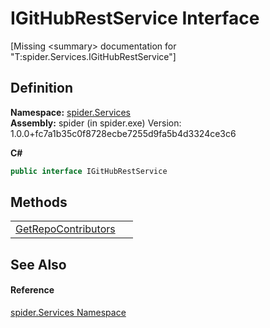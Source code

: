 # IGitHubRestService Interface


\[Missing &lt;summary&gt; documentation for "T:spider.Services.IGitHubRestService"\]



## Definition
**Namespace:** <a href="c6df77e0-28de-d4ed-9b46-1241a40828db">spider.Services</a>  
**Assembly:** spider (in spider.exe) Version: 1.0.0+fc7a1b35c0f8728ecbe7255d9fa5b4d3324ce3c6

**C#**
``` C#
public interface IGitHubRestService
```



## Methods
<table>
<tr>
<td><a href="f7526f2b-3053-dd10-2858-278c96693f88">GetRepoContributors</a></td>
<td> </td></tr>
</table>

## See Also


#### Reference
<a href="c6df77e0-28de-d4ed-9b46-1241a40828db">spider.Services Namespace</a>  
